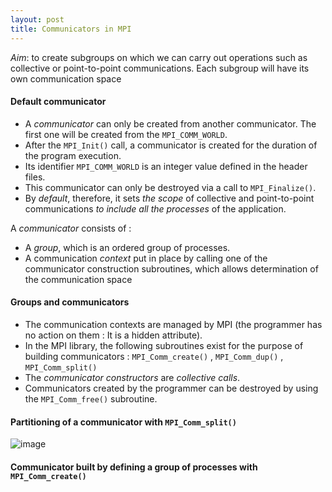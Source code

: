 ```yaml
---
layout: post
title: Communicators in MPI
---
```


*Aim*: to create subgroups on which we can carry out
operations such as collective or point-to-point communications. Each subgroup will
have its own communication space

#### Default communicator

- A *communicator* can only be created from another communicator. The first one will
be created from the `MPI_COMM_WORLD`.
- After the `MPI_Init()` call, a communicator is created for the duration of the
program execution.
- Its identifier `MPI_COMM_WORLD` is an integer value defined in the header files.
- This communicator can only be destroyed via a call to `MPI_Finalize()`.
- By *default*, therefore, it sets *the scope* of collective and point-to-point
communications *to include all the processes* of the application.

A *communicator* consists of :
- A *group*, which is an ordered group of processes.
- A communication *context* put in place by calling one of the communicator construction
subroutines, which allows determination of the communication space

#### Groups and communicators

- The communication contexts are managed by MPI (the programmer has no action
on them : It is a hidden attribute).
- In the MPI library, the following subroutines exist for the purpose of building
communicators : `MPI_Comm_create()` , `MPI_Comm_dup()` ,
`MPI_Comm_split()`
- The *communicator constructors* are *collective calls*.
- Communicators created by the programmer can be destroyed by using the
`MPI_Comm_free()` subroutine.

#### Partitioning of a communicator with `MPI_Comm_split()`

![image](https://user-images.githubusercontent.com/109908559/218407122-4ffde9dc-719a-4714-a8fb-69685dbace96.png)

#### Communicator built by defining a group of processes with `MPI_Comm_create()`
